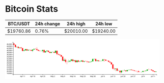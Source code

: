 # Bitcoin Stats

BTC/USDT|24h change|24h high|24h low|
|---|---|---|---|
|$19760.86|0.76%|$20010.00|$19240.00|

<img src="./chart.svg">
